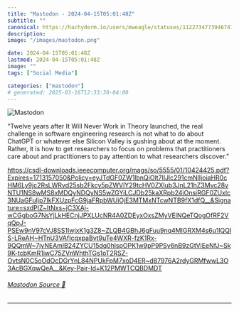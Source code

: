 ```yaml
---
title: "Mastodon - 2024-04-15T05:01:48Z"
subtitle: ""
canonical: https://hachyderm.io/users/mweagle/statuses/112273477394674777
description:
image: "/images/mastodon.png"

date: 2024-04-15T05:01:48Z
lastmod: 2024-04-15T05:01:48Z
image: ""
tags: ["Social Media"]

categories: ["mastodon"]
# generated: 2025-03-16T12:33:30-04:00
---
```

![Mastodon](/images/mastodon.png)

<p>“Twelve years after It Will Never Work in Theory launched, the real challenge in software engineering research is not what to do about ChatGPT or whatever else Silicon Valley is gushing about at the moment. Rather, it is how to get researchers to focus on problems that practitioners care about and practitioners to pay attention to what researchers discover.”</p><p><a href="https://csdl-downloads.ieeecomputer.org/mags/so/5555/01/10424425.pdf?Expires=1713157050&amp;Policy=eyJTdGF0ZW1lbnQiOlt7IlJlc291cmNlIjoiaHR0cHM6Ly9jc2RsLWRvd25sb2Fkcy5pZWVlY29tcHV0ZXIub3JnL21hZ3Mvc28vNTU1NS8wMS8xMDQyNDQyNS5wZGYiLCJDb25kaXRpb24iOnsiRGF0ZUxlc3NUaGFuIjp7IkFXUzpFcG9jaFRpbWUiOjE3MTMxNTcwNTB9fX1dfQ__&amp;Signature=sxdPIZ~ltNxs~jC3XAj-wCGgboG7NsYjLkHECnjJPXLUcNR4A0ZDEyxOxsZMyVElNQeTQogOfRF2VqQpJ-PSEw9nV97cVJ8SS1IwjxK1g3Z8~ZLQB4GBhJ6gFuu9nq4MIGRXM4s6u1lQQIS-LReAH~HTnU3VAfIcqxpaBvt9uTe4WXR-fzK1Rx-9QQmW~7jyNEAmlB24ZYCU15dq0hlspOPK1w9pP9PSy6nB9zGtViEeNfJ~Sk9K-tcbKmR1iwC75ZVnWhthTGs1oT2RSZ-OvtsN0C5oOdOcDGrYnL84NPUkFpM7xoD4ER~d87976A2rdyGRMfwwL3O3AcBGXqwQeA__&amp;Key-Pair-Id=K12PMWTCQBDMDT" target="_blank" rel="nofollow noopener noreferrer" translate="no"><span class="invisible">https://</span><span class="ellipsis">csdl-downloads.ieeecomputer.or</span><span class="invisible">g/mags/so/5555/01/10424425.pdf?Expires=1713157050&amp;Policy=eyJTdGF0ZW1lbnQiOlt7IlJlc291cmNlIjoiaHR0cHM6Ly9jc2RsLWRvd25sb2Fkcy5pZWVlY29tcHV0ZXIub3JnL21hZ3Mvc28vNTU1NS8wMS8xMDQyNDQyNS5wZGYiLCJDb25kaXRpb24iOnsiRGF0ZUxlc3NUaGFuIjp7IkFXUzpFcG9jaFRpbWUiOjE3MTMxNTcwNTB9fX1dfQ__&amp;Signature=sxdPIZ~ltNxs~jC3XAj-wCGgboG7NsYjLkHECnjJPXLUcNR4A0ZDEyxOxsZMyVElNQeTQogOfRF2VqQpJ-PSEw9nV97cVJ8SS1IwjxK1g3Z8~ZLQB4GBhJ6gFuu9nq4MIGRXM4s6u1lQQIS-LReAH~HTnU3VAfIcqxpaBvt9uTe4WXR-fzK1Rx-9QQmW~7jyNEAmlB24ZYCU15dq0hlspOPK1w9pP9PSy6nB9zGtViEeNfJ~Sk9K-tcbKmR1iwC75ZVnWhthTGs1oT2RSZ-OvtsN0C5oOdOcDGrYnL84NPUkFpM7xoD4ER~d87976A2rdyGRMfwwL3O3AcBGXqwQeA__&amp;Key-Pair-Id=K12PMWTCQBDMDT</span></a></p>


###### [Mastodon Source 🐘](https://hachyderm.io/@mweagle/112273477394674777)

___
